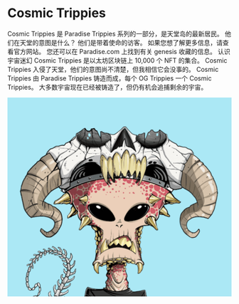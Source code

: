 # Cosmic Trippies

Cosmic Trippies 是 Paradise Trippies 系列的一部分，是天堂岛的最新居民。 他们在天堂的意图是什么？ 他们是带着使命的访客。 如果您想了解更多信息，请查看官方网站。 您还可以在 Paradise.com 上找到有关 genesis 收藏的信息。
认识宇宙迷幻
Cosmic Trippies 是以太坊区块链上 10,000 个 NFT 的集合。 Cosmic Trippies 入侵了天堂，他们的意图尚不清楚，但我相信它会没事的。
Cosmic Trippies 由 Paradise Trippies 铸造而成，每个 OG Trippies 一个 Cosmic Trippies。 大多数宇宙现在已经被铸造了，但仍有机会追捕剩余的宇宙。

![nft](1.png)
